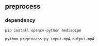 
## preprocess

### dependency
```
pip install opencv-python mediapipe
```

```bash
python preprocess.py input.mp4 output.mp4
```